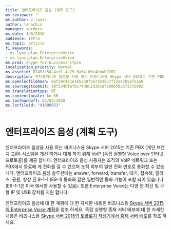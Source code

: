 ```yaml
---
title: 엔터프라이즈 음성 (계획 도구)
ms.reviewer: ''
ms.author: v-lanac
author: lanachin
manager: serdars
ms.date: 4/6/2016
audience: ITPro
ms.topic: article
f1.keywords:
- ms.lync.plan.EnterpriseVoice
- ms.lync.plan.EnterpriseVoice
ms.prod: skype-for-business-itpro
localization_priority: Normal
ms.assetid: 8749fc54-4cd1-4c25-9a64-60e4bdab9767
description: 엔터프라이즈 음성을 사용 하는 비즈니스용 Skype 서버 2015는 기존 PBX (개인 브랜치 교환) 시스템을 개선 하거나 대체 하기 위해 VoIP (독립 실행형 Voice over 인터넷 프로토콜)를 제공 합니다. 엔터프라이즈 음성 사용자는 조직의 VoIP 네트워크 또는 PBX에서 동료에 게 전화를 걸 수 있으며 조직 외부의 일반 전화 번호로 통화할 수 있습니다. 엔터프라이즈 음성 솔루션에는 answer, forward, transfer, 대기, 접속해, 릴리즈, 공원, 향상 된 9-1-1 (E9-1) 통화와 같은 일반적인 통화 기능이 포함 되어 있습니다 (E9-1-1은 미국 에서만 사용할 수 있음). 또한 Enterprise Voice는 다양 한 최신 및 구형 IP 및 USB 장치를 지원 합니다.
ms.openlocfilehash: 0af20c421e1b5238fda73b3d57f12e43b5afa1a8
ms.sourcegitcommit: 19f534bfafbc74dbc2d381672b0650a3733cb982
ms.translationtype: MT
ms.contentlocale: ko-KR
ms.lasthandoff: 02/03/2020
ms.locfileid: "41698653"
---
```

# <a name="enterprise-voice-planning-tool"></a>엔터프라이즈 음성 (계획 도구)
 
엔터프라이즈 음성을 사용 하는 비즈니스용 Skype 서버 2015는 기존 PBX (개인 브랜치 교환) 시스템을 개선 하거나 대체 하기 위해 VoIP (독립 실행형 Voice over 인터넷 프로토콜)를 제공 합니다. 엔터프라이즈 음성 사용자는 조직의 VoIP 네트워크 또는 PBX에서 동료에 게 전화를 걸 수 있으며 조직 외부의 일반 전화 번호로 통화할 수 있습니다. 엔터프라이즈 음성 솔루션에는 answer, forward, transfer, 대기, 접속해, 릴리즈, 공원, 향상 된 9-1-1 (E9-1) 통화와 같은 일반적인 통화 기능이 포함 되어 있습니다 (E9-1-1은 미국 에서만 사용할 수 있음). 또한 Enterprise Voice는 다양 한 최신 및 구형 IP 및 USB 장치를 지원 합니다.
  
엔터프라이즈 음성에 대 한 계획에 대 한 자세한 내용은 비즈니스용 [Skype 서버 2015의 Enterprise Voice 계획](../../plan-your-deployment/enterprise-voice-solution/enterprise-voice.md)을 참조 하세요. 독립 실행형 중재 서버 배포에 대 한 자세한 내용은 비즈니스용 [Skype 서버 2015의 토폴로지 작성기에서 중재 서버 배포](../../deploy/deploy-enterprise-voice/deploy-a-mediation-server.md)를 참조 하세요.
  

